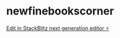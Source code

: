 # newfinebookscorner

[Edit in StackBlitz next generation editor ⚡️](https://stackblitz.com/~/github.com/mcfoxfasty/newfinebookscorner)